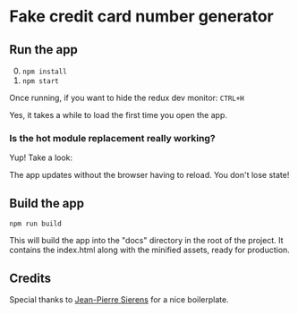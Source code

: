 # Fake credit card number generator

## Run the app

0. ```npm install```
0. ```npm start```

Once running, if you want to hide the redux dev monitor: ```CTRL+H```

Yes, it takes a while to load the first time you open the app.

### Is the hot module replacement really working?

Yup! Take a look:

The app updates without the browser having to reload. You don't lose state!

## Build the app
```npm run build```

This will build the app into the "docs" directory in the root of the project. It contains the index.html along with the minified assets, ready for production.

## Credits

Special thanks to [Jean-Pierre Sierens](https://github.com/jpsierens) for a nice boilerplate.
